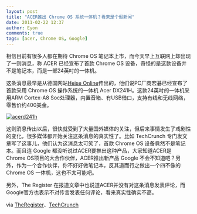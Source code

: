 ```yaml
---
layout: post
title: "ACER推出 Chrome OS 系统一体机？看来是个假新闻"
date: 2011-02-22 12:37
author: Eyon
comments: true
tags: [acer, Chrome OS, Google]
---
```

相信目前有很多人都在期待 Chrome OS 笔记本上市，而今天早上互联网上却出现了一则消息，称 ACER 已经宣布了首款 Chrome OS 设备，奇怪的是这款设备并不是笔记本，而是一部24英吋的一体机。

这条消息最早是从德国网站[Heise Online](http://www.heise.de/newsticker/meldung/All-in-One-PC-mit-Chrome-OS-als-Betriebssystem-1193778.html)传出的，他们说PC厂商宏碁已经宣布了首款采用 Chrome OS 操作系统的一体机 Acer DX241H。这款24英吋的一体机采用ARM Cortex-A8 Soc处理器，内置音箱、有USB借口，支持有线和无线网络，零售价约400美金。

<a href="http://img.chromi.org/2011/02/acerd241h.jpg">![](http://img.chromi.org/2011/02/acerd241h.jpg "acerd241h")</a>

这则消息传出以后，很快就受到了大量国外媒体的关注，但后来事情发生了戏剧性的变化，很多媒体都开始关注这条消息的真实性了。比如 TechCrunch 专门发文章写了这事儿，他们认为这消息太可笑了，首款 Chrome OS 设备竟然不是笔记本。而且连 Google 都没听说过ACER要推出这种产品，大家知道ACER是 Chrome OS项目的大合作伙伴，ACER推出新产品 Google 不会不知道吧？另外，作为一个合作伙伴，你不好好做笔记本，反其道而行之做出一个四不像的 Chrome OS 一体机，这也不太可能吧。

另外，The Register 在报道文章中也说道ACER并没有对这条消息发表评论，而Google官方也表示不对传言发表任何评论，看来真实性确实不高。

via [TheRegister](http://www.theregister.co.uk/2011/02/21/acer_allegedly_announces_google_chrome_os_device/)、[TechCrunch](http://techcrunch.com/2011/02/21/chrome-os-device/)
